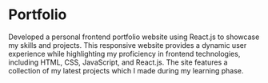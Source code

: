 # Portfolio

Developed a personal frontend portfolio website using React.js to showcase my skills and projects. This responsive website provides a dynamic user experience while highlighting my proficiency in frontend technologies, including HTML, CSS, JavaScript, and React.js. The site features a collection of my latest projects which I made during my learning phase.

